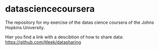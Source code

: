 # datasciencecoursera
The repository for my exercise of the datas cience coursera of the Johns Hopkins University.

Hier you find a link with a descibtion of how to share data: https://github.com/jtleek/datasharing
